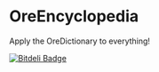 OreEncyclopedia
===============

Apply the OreDictionary to everything!


[![Bitdeli Badge](https://d2weczhvl823v0.cloudfront.net/k2b6s9j/oreencyclopedia/trend.png)](https://bitdeli.com/free "Bitdeli Badge")


